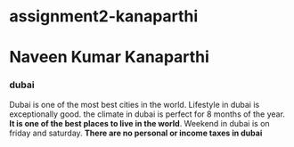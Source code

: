# assignment2-kanaparthi

# Naveen Kumar Kanaparthi

### dubai

Dubai is one of the most best cities in the world. Lifestyle in dubai is exceptionally good. the climate in dubai is perfect for 8 months of the year. **It is one of the best places to live in the world**.
Weekend in dubai is on friday and saturday. **There are no personal or income taxes in dubai**


